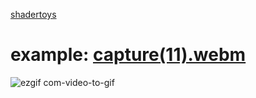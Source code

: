 [shadertoys](https://www.shadertoy.com/new#)
# example: [capture(11).webm](https://github.com/gabrielc42/shadertoys/assets/25252385/6de5fead-c6f2-45df-85fe-b459e798cac0)
![ezgif com-video-to-gif](https://github.com/gabrielc42/shadertoys/assets/25252385/2227d01d-17f6-4e78-84e9-9b17bb7bea77)
